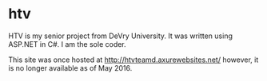 # htv
HTV is my senior project from DeVry University.  It was written using ASP.NET in C#.  I am the sole coder.

This site was once hosted at http://htvteamd.axurewebsites.net/ however, it is no longer available as of May 2016.
